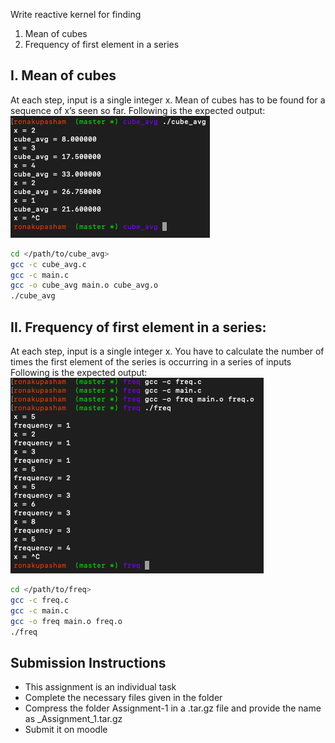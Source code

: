 Write reactive kernel for finding
1. Mean of cubes
2. Frequency of first element in a series

## I. Mean of cubes
At each step, input is a single integer x. Mean of cubes has to be found for a sequence of x’s seen so far. Following is the expected output:
![](md_static/cube_avg.png)
```bash
cd </path/to/cube_avg>
gcc -c cube_avg.c
gcc -c main.c
gcc -o cube_avg main.o cube_avg.o
./cube_avg
```

## II. Frequency of first element in a series:
At each step, input is a single integer x. You have to calculate the number of times the first element of the series is occurring in a series of inputs Following is the expected output:
![](md_static/frequency_output.png)
```bash
cd </path/to/freq>
gcc -c freq.c
gcc -c main.c
gcc -o freq main.o freq.o
./freq
```

## Submission Instructions
- This assignment is an individual task
- Complete the necessary files given in the folder
- Compress the folder Assignment-1 in a .tar.gz file and provide the name as <rollno>_Assignment_1.tar.gz
- Submit it on moodle
